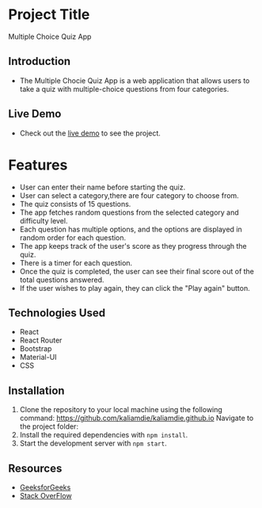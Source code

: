 # Project Title
Multiple Choice Quiz App
## Introduction
- The Multiple Chocie Quiz App is a web application that allows users to take a quiz with multiple-choice questions from four categories.
## Live Demo
- Check out the [live demo](https://quizapp-mod-2.netlify.app/) to see the project.
# Features
- User can enter their name before starting the quiz.
- User can select a category,there are four category to choose from.
- The quiz consists of 15 questions.
- The app fetches random questions from the selected category and difficulty level.
- Each question has multiple options, and the options are displayed in random order for each question.
- The app keeps track of the user's score as they progress through the quiz.
- There is a timer for each question.
- Once the quiz is completed, the user can see their final score out of the total questions answered.
- If the user wishes to play again, they can click the "Play again" button.
## Technologies Used
- React
- React Router
- Bootstrap
- Material-UI
- CSS
## Installation
1. Clone the repository to your local machine using the following 
command: https://github.com/kaliamdie/kaliamdie.github.io
 Navigate to the project folder:
2. Install the required dependencies with `npm install`.
4. Start the development server with `npm start`.
## Resources
- [GeeksforGeeks](https://www.geeksforgeeks.org/)
- [Stack OverFlow](https://stackoverflow.com/)
  
  
